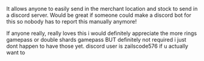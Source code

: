 It allows anyone to easily send in the merchant location and stock to send in a discord server. Would be great if someone could make a discord bot for this so nobody has to report this manually anymore!

If anyone really, really loves this i would definitely appreciate the more rings gamepass or double shards gamepass BUT definitely not required i just dont happen to have those yet. discord user is zailscode576 if u actually want to
